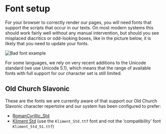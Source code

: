 Font setup
==========

For your browser to correctly render our pages, you will need fonts
that support the scripts that occur in our texts. On most modern
systems this should work fairly well without any manual intervention,
but should you see misplaced diacritics or odd-looking boxes, like in
the picture below, it is likely that you need to update your fonts.

![Bad font example](/images/help-bad-fonts.png)

For some languages, we rely on very recent additions to the Unicode
standard (we use Unicode 5.1), which means that the range of available
fonts with full support for our character set is still limited.

Old Church Slavonic
-------------------

These are the fonts we are currently aware of that support our Old
Church Slavonic character repertoire and our system has been
configured to prefer:

 * [RomanCyrillic_Std](http://kodeks.uni-bamberg.de/AKSL/Schrift/RomanCyrillicStd.htm)
 * [Kliment Std](http://kodeks.uni-bamberg.de/AKSL/Schrift/KlimentStd.htm) (use the `Kliment_Std.ttf` font and not the
 ‘compatibility’ font `Kliment_Std_51.ttf`)
